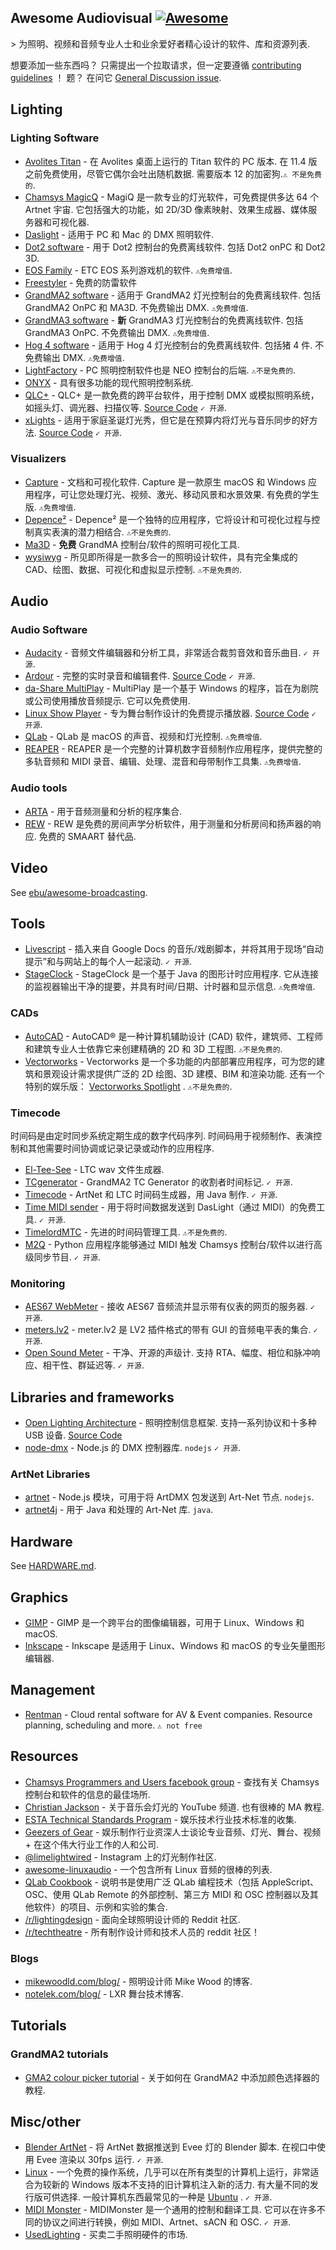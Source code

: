 <div class="github-widget" data-repo="stingalleman/awesome-audiovisual"></div>


## Awesome Audiovisual [![Awesome](https://awesome.re/badge.svg)](https://awesome.re)

&gt; 为照明、视频和音频专业人士和业余爱好者精心设计的软件、库和资源列表.

想要添加一些东西吗？ 只需提出一个拉取请求，但一定要遵循 [contributing guidelines](https://github.com/stingalleman/awesome-audiovisual/blob/master/./contributing.md) ！ 题？ 在问它 [General Discussion issue](https://github.com/stingalleman/awesome-audiovisual/issues/2).

<!--lint ignore awesome-toc -->

## Lighting


### Lighting Software

- [Avolites Titan](https://www.avolites.com/software/downloads/titan-pc-suite)  - 在 Avolites 桌面上运行的 Titan 软件的 PC 版本. 在 11.4 版之前免费使用，尽管它偶尔会吐出随机数据. 需要版本 12 的加密狗.`⚠ 不是免费的`.
- [Chamsys MagicQ](https://chamsyslighting.com/)  - MagiQ 是一款专业的灯光软件，可免费提供多达 64 个 Artnet 宇宙. 它包括强大的功能，如 2D/3D 像素映射、效果生成器、媒体服务器和可视化器.
- [Daslight](https://www.daslight.com/) - 适用于 PC 和 Mac 的 DMX 照明软件.
- [Dot2 software](https://www.malighting.com/downloads/products/dot2/)  - 用于 Dot2 控制台的免费离线软件. 包括 Dot2 onPC 和 Dot2 3D.
- [EOS Family](https://www.etcconnect.com/Products/Consoles/Eos-Family/)  - ETC EOS 系列游戏机的软件.  `⚠免费增值`.
- [Freestyler](http://www.freestylerdmx.be/) - 免费的防雷软件
- [GrandMA2 software](https://www.malighting.com/downloads/products/grandma2/)  - 适用于 GrandMA2 灯光控制台的免费离线软件. 包括 GrandMA2 OnPC 和 MA3D. 不免费输出 DMX.  `⚠免费增值`.
- [GrandMA3 software](https://www.malighting.com/downloads/products/grandma3/)  - **新** GrandMA3 灯光控制台的免费离线软件. 包括 GrandMA3 OnPC. 不免费输出 DMX.  `⚠免费增值`.
- [Hog 4 software](https://www.highend.com/products/consoles/)  - 适用于 Hog 4 灯光控制台的免费离线软件. 包括猪 4 件. 不免费输出 DMX.  `⚠免费增值`.
- [LightFactory](https://www.lightfactory.net/)  - PC 照明控制软件也是 NEO 控制台的后端.  `⚠不是免费的`.
- [ONYX](https://obsidiancontrol.com/onyx) - 具有很多功能的现代照明控制系统.
- [QLC+](https://www.qlcplus.org/) - QLC+ 是一款免费的跨平台软件，用于控制 DMX 或模拟照明系统，如摇头灯、调光器、扫描仪等. [Source Code](https://github.com/mcallegari/qlcplus) `✓ 开源`.
- [xLights](https://xlights.org/) - 适用于家庭圣诞灯光秀，但它是在预算内将灯光与音乐同步的好方法. [Source Code](https://github.com/smeighan/xLights) `✓ 开源`.

### Visualizers

- [Capture](https://www.capture.se/)  - 文档和可视化软件.  Capture 是一款原生 macOS 和 Windows 应用程序，可让您处理灯光、视频、激光、移动风景和水景效果. 有免费的学生版.  `⚠免费增值`.
- [Depence²](https://www.syncronorm.com/products/depence2/overview/)  - Depence² 是一个独特的应用程序，它将设计和可视化过程与控制真实表演的潜力相结合.  `⚠不是免费的`.
- [Ma3D](https://www.malighting.com/downloads/products/grandma2/) - **免费** GrandMA 控制台/软件的照明可视化工具.
- [wysiwyg](https://cast-soft.com/wysiwyg-lighting-design/)  - 所见即所得是一款多合一的照明设计软件，具有完全集成的 CAD、绘图、数据、可视化和虚拟显示控制.  `⚠不是免费的`.

## Audio


### Audio Software

- [Audacity](https://www.audacityteam.org/)  - 音频文件编辑器和分析工具，非常适合裁剪音效和音乐曲目.  `✓ 开源`.
- [Ardour](https://ardour.org/) - 完整的实时录音和编辑套件. [Source Code](https://github.com/Ardour/ardour) `✓ 开源`.
- [da-Share MultiPlay](https://www.da-share.com/software/multiplay/)  - MultiPlay 是一个基于 Windows 的程序，旨在为剧院或公司使用播放音频提示. 它可以免费使用.
- [Linux Show Player](https://www.linux-show-player.org/) - 专为舞台制作设计的免费提示播放器. [Source Code](https://github.com/FrancescoCeruti/linux-show-player) `✓ 开源`.
- [QLab](https://qlab.app/)  - QLab 是 macOS 的声音、视频和灯光控制.  `⚠免费增值`.
- [REAPER](https://www.reaper.fm/)  - REAPER 是一个完整的计算机数字音频制作应用程序，提供完整的多轨音频和 MIDI 录音、编辑、处理、混音和母带制作工具集.  `⚠免费增值`.

### Audio tools

- [ARTA](http://www.artalabs.hr/) - 用于音频测量和分析的程序集合.
- [REW](https://www.roomeqwizard.com/)  - REW 是免费的房间声学分析软件，用于测量和分析房间和扬声器的响应. 免费的 SMAART 替代品.

## Video


See [ebu/awesome-broadcasting](https://github.com/ebu/awesome-broadcasting#readme).

## Tools


- [Livescript](https://github.com/Netlob/livescript)  - 插入来自 Google Docs 的音乐/戏剧脚本，并将其用于现场“自动提示”和与网站上的每个人一起滚动.  `✓ 开源`.
- [StageClock](http://notelek.com/StageClock/)  - StageClock 是一个基于 Java 的图形计时应用程序. 它从连接的监视器输出干净的提要，并具有时间/日期、计时器和显示信息.  `⚠免费增值`.

### CADs

- [AutoCAD](https://www.autodesk.com/products/autocad)  - AutoCAD® 是一种计算机辅助设计 (CAD) 软件，建筑师、工程师和建筑专业人士依靠它来创建精确的 2D 和 3D 工程图.  `⚠不是免费的`.
- [Vectorworks](https://www.vectorworks.net/)  - Vectorworks 是一个多功能的内部部署应用程序，可为您的建筑和景观设计需求提供广泛的 2D 绘图、3D 建模、BIM 和渲染功能. 还有一个特别的娱乐版： [Vectorworks Spotlight](https://www.vectorworks.net/en-GB/spotlight) .  `⚠不是免费的`.

### Timecode

时间码是由定时同步系统定期生成的数字代码序列. 时间码用于视频制作、表演控制和其他需要时间协调或记录记录或动作的应用程序.

- [El-Tee-See](http://elteesee.pehrhovey.net/) - LTC wav 文件生成器.
- [TCgenerator](https://github.com/dimitriCGNL/TCGenerator)  - GrandMA2 TC Generator 的收割者时间标记.  `✓ 开源`.
- [Timecode](https://github.com/MrExplode/Timecode)  - ArtNet 和 LTC 时间码生成器，用 Java 制作.  `✓ 开源`.
- [Time MIDI sender](https://github.com/TheGreyDiamond/Time-MIDI-sender)  - 用于将时间数据发送到 DasLight（通过 MIDI）的免费工具.  `✓ 开源`.
- [TimelordMTC](https://timelord-mtc.com/)  - 先进的时间码管理工具.  `⚠不是免费的`.
- [M2Q](https://github.com/lorenzofattori/M2Q)  - Python 应用程序能够通过 MIDI 触发 Chamsys 控制台/软件以进行高级同步节目.  `✓ 开源`.

### Monitoring

- [AES67 WebMeter](https://github.com/zjstraus/AES67-WebMeter)  - 接收 AES67 音频流并显示带有仪表的网页的服务器.  `✓ 开源`.
- [meters.lv2](https://github.com/x42/meters.lv2)  - meter.lv2 是 LV2 插件格式的带有 GUI 的音频电平表的集合.  `✓ 开源`.
- [Open Sound Meter](https://opensoundmeter.com/)  - 干净、开源的声级计. 支持 RTA、幅度、相位和脉冲响应、相干性、群延迟等.  `✓ 开源`.

## Libraries and frameworks


- [Open Lighting Architecture](https://www.openlighting.org/ola/)  - 照明控制信息框架. 支持一系列协议和十多种 USB 设备. [Source Code](https://github.com/OpenLightingProject/ola)
- [node-dmx](https://github.com/node-dmx/dmx)  - Node.js 的 DMX 控制器库.  `nodejs` `✓ 开源`.

### ArtNet Libraries

- [artnet](https://github.com/hobbyquaker/artnet)  - Node.js 模块，可用于将 ArtDMX 包发送到 Art-Net 节点.  `nodejs`.
- [artnet4j](https://github.com/cansik/artnet4j)  - 用于 Java 和处理的 Art-Net 库.  `java`.

## Hardware


See [HARDWARE.md](https://github.com/stingalleman/awesome-audiovisual/blob/master/./HARDWARE.md).

## Graphics


- [GIMP](https://www.gimp.org/) - GIMP 是一个跨平台的图像编辑器，可用于 Linux、Windows 和 macOS.
- [Inkscape](https://inkscape.org/) - Inkscape 是适用于 Linux、Windows 和 macOS 的专业矢量图形编辑器.

## Management

- [Rentman](https://rentman.io/) - Cloud rental software for AV & Event companies. Resource planning, scheduling and more. `⚠ not free`

## Resources


- [Chamsys Programmers and Users facebook group](https://www.facebook.com/groups/chamsys.users/) - 查找有关 Chamsys 控制台和软件的信息的最佳场所.
- [Christian Jackson](https://www.youtube.com/channel/UCdLor-EVzOjOY7OZNXt8eIw)  - 关于音乐会灯光的 YouTube 频道. 也有很棒的 MA 教程.
- [ESTA Technical Standards Program](https://tsp.esta.org/tsp/documents/published_docs.php) - 娱乐技术行业技术标准的收集.
- [Geezers of Gear](https://geezersofgear.libsyn.com/) - 娱乐制作行业资深人士谈论专业音频、灯光、舞台、视频 + 在这个伟大行业工作的人和公司.
- [@limelightwired](https://www.instagram.com/limelightwired/) - Instagram 上的灯光制作社区.
- [awesome-linuxaudio](https://github.com/nodiscc/awesome-linuxaudio) - 一个包含所有 Linux 音频的很棒的列表.
- [QLab Cookbook](https://qlab.app/cookbook/) - 说明书是使用广泛 QLab 编程技术（包括 AppleScript、OSC、使用 QLab Remote 的外部控制、第三方 MIDI 和 OSC 控制器以及其他软件）的项目、示例和实验的集合.
- [/r/lightingdesign](https://reddit.com/r/lightingdesign/) - 面向全球照明设计师的 Reddit 社区.
- [/r/techtheatre](https://reddit.com/r/techtheatre/) - 所有制作设计师和技术人员的 reddit 社区！

### Blogs

- [mikewoodld.com/blog/](https://www.mikewoodld.com/blog/) - 照明设计师 Mike Wood 的博客.
- [notelek.com/blog/](http://notelek.com/blog/) - LXR 舞台技术博客.

## Tutorials


### GrandMA2 tutorials

- [GMA2 colour picker tutorial](https://www.youtube.com/watch?v=lhYDUzWKz3M) - 关于如何在 GrandMA2 中添加颜色选择器的教程.

## Misc/other


- [Blender ArtNet](https://github.com/BryanCrotaz/blender-artnet)  - 将 ArtNet 数据推送到 Evee 灯的 Blender 脚本. 在视口中使用 Evee 渲染以 30fps 运行.  `✓ 开源`.
- [Linux](https://en.wikipedia.org/wiki/Linux)  - 一个免费的操作系统，几乎可以在所有类型的计算机上运行，​​非常适合为较新的 Windows 版本不支持的旧计算机注入新的活力. 有大量不同的发行版可供选择. 一般计算机东西最常见的一种是 [Ubuntu](https://ubuntu.com/) .  `✓ 开源`.
- [MIDI Monster](https://github.com/cbdevnet/midimonster/)  - MIDIMonster 是一个通用的控制和翻译工具. 它可以在许多不同的协议之间进行转换，例如 MIDI、Artnet、sACN 和 OSC.  `✓ 开源`.
- [UsedLighting](https://www.usedlighting.com/) - 买卖二手照明硬件的市场.
